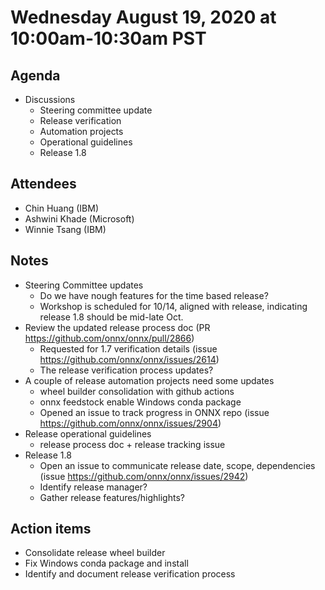 # Wednesday August 19, 2020 at 10:00am-10:30am PST

## Agenda
* Discussions
    * Steering committee update
    * Release verification
    * Automation projects
    * Operational guidelines
    * Release 1.8

## Attendees 
* Chin Huang (IBM)
* Ashwini Khade (Microsoft)
* Winnie Tsang (IBM)

## Notes
* Steering Committee updates
  * Do we have nough features for the time based release?
  * Workshop is scheduled for 10/14, aligned with release, indicating release 1.8 should be mid-late Oct. 
* Review the updated release process doc (PR https://github.com/onnx/onnx/pull/2866)
  * Requested for 1.7 verification details (issue https://github.com/onnx/onnx/issues/2614) 
  * The release verification process updates? 
* A couple of release automation projects need some updates
  * wheel builder consolidation with github actions
  * onnx feedstock enable Windows conda package
  * Opened an issue to track progress in ONNX repo (issue https://github.com/onnx/onnx/issues/2904)
* Release operational guidelines
  * release process doc + release tracking issue
* Release 1.8
  * Open an issue to communicate release date, scope, dependencies (issue https://github.com/onnx/onnx/issues/2942)
  * Identify release manager?
  * Gather release features/highlights?

## Action items
* Consolidate release wheel builder
* Fix Windows conda package and install
* Identify and document release verification process
